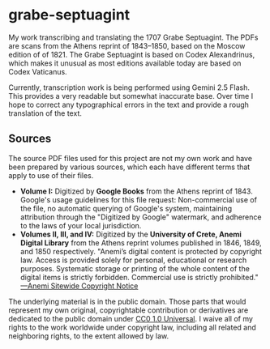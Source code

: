 # grabe-septuagint
My work transcribing and translating the 1707 Grabe Septuagint. The PDFs are scans from the Athens reprint of 1843–1850, based on the Moscow edition of of 1821. The Grabe Septuagint is based on Codex Alexandrinus, which makes it unusual as most editions available today are based on Codex Vaticanus. 

Currently, transcription work is being performed using Gemini 2.5 Flash. This provides a very readable but somewhat inaccurate base. Over time I hope to correct any typographical errors in the text and provide a rough translation of the text.

## Sources

The source PDF files used for this project are not my own work and have been prepared by various sources, which each have different terms that apply to use of their files.

* **Volume I:** Digitized by **Google Books** from the Athens reprint of 1843. Google's usage guidelines for this file request: Non-commercial use of the file, no automatic querying of Google's system, maintaining attribution through the "Digitized by Google" watermark, and adherence to the laws of your local jurisdiction.
* **Volumes II, III, and IV:** Digitized by the **University of Crete, Anemi Digital Library** from the Athens reprint volumes published in 1846, 1849, and 1850 respectively. "Anemi’s digital content is protected by copyright law. Access is provided solely for personal, educational or research purposes. Systematic storage or printing of the whole content of the digital items is strictly forbidden. Commercial use is strictly prohibited." [—Anemi Sitewide Copyright Notice](http://web.archive.org/web/20250712170841/https://anemi.lib.uoc.gr/)

The underlying material is in the public domain. Those parts that would represent my own original, copyrightable contribution or derivatives are dedicated to the public domain under [CC0 1.0 Universal](https://creativecommons.org/publicdomain/zero/1.0/deed.en). I waive all of my rights to the work worldwide under copyright law, including all related and neighboring rights, to the extent allowed by law.
